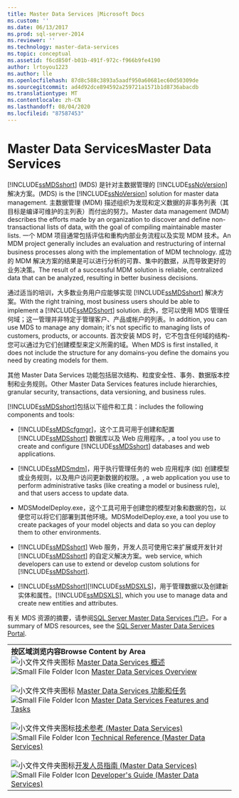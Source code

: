 ```yaml
---
title: Master Data Services |Microsoft Docs
ms.custom: ''
ms.date: 06/13/2017
ms.prod: sql-server-2014
ms.reviewer: ''
ms.technology: master-data-services
ms.topic: conceptual
ms.assetid: f6cd850f-b01b-491f-972c-f966b9fe4190
author: lrtoyou1223
ms.author: lle
ms.openlocfilehash: 87d8c588c3893a5aadf950a60681ec60d50309de
ms.sourcegitcommit: ad4d92dce894592a259721a1571b1d8736abacdb
ms.translationtype: MT
ms.contentlocale: zh-CN
ms.lasthandoff: 08/04/2020
ms.locfileid: "87587453"
---
```

# <a name="master-data-services"></a><span data-ttu-id="20c5f-102">Master Data Services</span><span class="sxs-lookup"><span data-stu-id="20c5f-102">Master Data Services</span></span>
  [!INCLUDE[ssMDSshort](../includes/ssmdsshort-md.md)] <span data-ttu-id="20c5f-103">(MDS) 是针对主数据管理的 [!INCLUDE[ssNoVersion](../includes/ssnoversion-md.md)] 解决方案。</span><span class="sxs-lookup"><span data-stu-id="20c5f-103">(MDS) is the [!INCLUDE[ssNoVersion](../includes/ssnoversion-md.md)] solution for master data management.</span></span> <span data-ttu-id="20c5f-104">主数据管理 (MDM) 描述组织为发现和定义数据的非事务列表（其目标是编译可维护的主列表）而付出的努力。</span><span class="sxs-lookup"><span data-stu-id="20c5f-104">Master data management (MDM) describes the efforts made by an organization to discover and define non-transactional lists of data, with the goal of compiling maintainable master lists.</span></span> <span data-ttu-id="20c5f-105">一个 MDM 项目通常包括评估和重构内部业务流程以及实现 MDM 技术。</span><span class="sxs-lookup"><span data-stu-id="20c5f-105">An MDM project generally includes an evaluation and restructuring of internal business processes along with the implementation of MDM technology.</span></span> <span data-ttu-id="20c5f-106">成功的 MDM 解决方案的结果是可以进行分析的可靠、集中的数据，从而导致更好的业务决策。</span><span class="sxs-lookup"><span data-stu-id="20c5f-106">The result of a successful MDM solution is reliable, centralized data that can be analyzed, resulting in better business decisions.</span></span>

 <span data-ttu-id="20c5f-107">通过适当的培训，大多数业务用户应能够实现 [!INCLUDE[ssMDSshort](../includes/ssmdsshort-md.md)] 解决方案。</span><span class="sxs-lookup"><span data-stu-id="20c5f-107">With the right training, most business users should be able to implement a [!INCLUDE[ssMDSshort](../includes/ssmdsshort-md.md)] solution.</span></span> <span data-ttu-id="20c5f-108">此外，您可以使用 MDS 管理任何域；这一管理并非特定于管理客户、产品或帐户的列表。</span><span class="sxs-lookup"><span data-stu-id="20c5f-108">In addition, you can use MDS to manage any domain; it's not specific to managing lists of customers, products, or accounts.</span></span> <span data-ttu-id="20c5f-109">首次安装 MDS 时，它不包含任何域的结构-您可以通过为它们创建模型来定义所需的域。</span><span class="sxs-lookup"><span data-stu-id="20c5f-109">When MDS is first installed, it does not include the structure for any domains-you define the domains you need by creating models for them.</span></span>

 <span data-ttu-id="20c5f-110">其他 Master Data Services 功能包括层次结构、粒度安全性、事务、数据版本控制和业务规则。</span><span class="sxs-lookup"><span data-stu-id="20c5f-110">Other Master Data Services features include hierarchies, granular security, transactions, data versioning, and business rules.</span></span>

 [!INCLUDE[ssMDSshort](../includes/ssmdsshort-md.md)]<span data-ttu-id="20c5f-111">包括以下组件和工具：</span><span class="sxs-lookup"><span data-stu-id="20c5f-111">includes the following components and tools:</span></span>

-   [!INCLUDE[ssMDScfgmgr](../includes/ssmdscfgmgr-md.md)]<span data-ttu-id="20c5f-112">，这个工具可用于创建和配置 [!INCLUDE[ssMDSshort](../includes/ssmdsshort-md.md)] 数据库以及 Web 应用程序。</span><span class="sxs-lookup"><span data-stu-id="20c5f-112">, a tool you use to create and configure [!INCLUDE[ssMDSshort](../includes/ssmdsshort-md.md)] databases and web applications.</span></span>

-   [!INCLUDE[ssMDSmdm](../includes/ssmdsmdm-md.md)]<span data-ttu-id="20c5f-113">，用于执行管理任务的 web 应用程序 (如) 创建模型或业务规则，以及用户访问更新数据的权限。</span><span class="sxs-lookup"><span data-stu-id="20c5f-113">, a web application you use to perform administrative tasks (like creating a model or business rule), and that users access to update data.</span></span>

-   <span data-ttu-id="20c5f-114">MDSModelDeploy.exe，这个工具可用于创建您的模型对象和数据的包，以便您可以将它们部署到其他环境。</span><span class="sxs-lookup"><span data-stu-id="20c5f-114">MDSModelDeploy.exe, a tool you use to create packages of your model objects and data so you can deploy them to other environments.</span></span>

-   [!INCLUDE[ssMDSshort](../includes/ssmdsshort-md.md)] <span data-ttu-id="20c5f-115">Web 服务，开发人员可使用它来扩展或开发针对 [!INCLUDE[ssMDSshort](../includes/ssmdsshort-md.md)] 的自定义解决方案。</span><span class="sxs-lookup"><span data-stu-id="20c5f-115">web service, which developers can use to extend or develop custom solutions for [!INCLUDE[ssMDSshort](../includes/ssmdsshort-md.md)].</span></span>

-   [!INCLUDE[ssMDSshort](../includes/ssmdsshort-md.md)]<span data-ttu-id="20c5f-116">[!INCLUDE[ssMDSXLS](../includes/ssmdsxls-md.md)]，用于管理数据以及创建新实体和属性。</span><span class="sxs-lookup"><span data-stu-id="20c5f-116">[!INCLUDE[ssMDSXLS](../includes/ssmdsxls-md.md)], which you use to manage data and create new entities and attributes.</span></span>

 <span data-ttu-id="20c5f-117">有关 MDS 资源的摘要，请参阅[SQL Server Master Data Services 门户](https://go.microsoft.com/fwlink/?LinkID=214272)。</span><span class="sxs-lookup"><span data-stu-id="20c5f-117">For a summary of MDS resources, see the [SQL Server Master Data Services Portal](https://go.microsoft.com/fwlink/?LinkID=214272).</span></span>

|||
|-|-|
|<span data-ttu-id="20c5f-118">**按区域浏览内容**</span><span class="sxs-lookup"><span data-stu-id="20c5f-118">**Browse Content by Area**</span></span><br /> <span data-ttu-id="20c5f-119">![小文件文件夹图标](../../2014/integration-services/media/filefolder-small.gif "小文件文件夹图标") [Master Data Services 概述](master-data-services-overview-mds.md)</span><span class="sxs-lookup"><span data-stu-id="20c5f-119">![Small File Folder Icon](../../2014/integration-services/media/filefolder-small.gif "Small File Folder Icon") [Master Data Services Overview](master-data-services-overview-mds.md)</span></span><br /><br /> <span data-ttu-id="20c5f-120">![小文件文件夹图标](../../2014/integration-services/media/filefolder-small.gif "小文件文件夹图标") [Master Data Services 功能和任务](../../2014/master-data-services/master-data-services-features-and-tasks.md)</span><span class="sxs-lookup"><span data-stu-id="20c5f-120">![Small File Folder Icon](../../2014/integration-services/media/filefolder-small.gif "Small File Folder Icon") [Master Data Services Features and Tasks](../../2014/master-data-services/master-data-services-features-and-tasks.md)</span></span><br /><br /> <span data-ttu-id="20c5f-121">![小文件文件夹图标](../../2014/integration-services/media/filefolder-small.gif "小文件文件夹图标")[技术参考 (Master Data Services) ](technical-reference-master-data-services.md)</span><span class="sxs-lookup"><span data-stu-id="20c5f-121">![Small File Folder Icon](../../2014/integration-services/media/filefolder-small.gif "Small File Folder Icon") [Technical Reference (Master Data Services)](technical-reference-master-data-services.md)</span></span><br /><br /> <span data-ttu-id="20c5f-122">![小文件文件夹图标](../../2014/integration-services/media/filefolder-small.gif "小文件文件夹图标")[开发人员指南 (Master Data Services) ](develop/master-data-services-developer-documentation.md)</span><span class="sxs-lookup"><span data-stu-id="20c5f-122">![Small File Folder Icon](../../2014/integration-services/media/filefolder-small.gif "Small File Folder Icon") [Developer's Guide (Master Data Services)](develop/master-data-services-developer-documentation.md)</span></span>||


